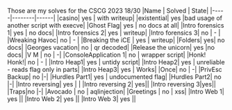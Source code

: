 Those are my solves for the CSCG 2023
18/30
|Name | Solved | State| 
|-----|--------|------|
|casino| yes    | with writeup|
|existential| yes |bad usage of another script with execve|
|Ghost Flag| yes | no docs at all|
|Intro forensics 1| yes | no docs|
|Intro forensics 2| yes | writeup|
|Intro forensics 3| no  |    -   |
|Wreaking Havoc| no | - |
|Breaking the iCE | yes | writeup|
|Folders| yes| no docs|
|Georges vacation| no | qr decoded|
|Release the unicorn| yes |no docs|
|V M | no | -|
|ConsoleApplication 1| no | wrapper script|
|Honk! Honk!| no | - |
|Intro Heap1| yes | untidy script|
|Intro Heap2| yes | unreliable - reads flag only in parts|
|Intro Heap3| yes | Works|
|Once| no | -|
|PrivEsc Backup| no |-|
|Hurdles Part1| yes | undocumented flag|
|Hurdles Part2| no |-|
|Intro reversing| yes | |
|Intro reversing 2| yes||
|Intro reversing 3|yes||
|Traps|no |-|
|Avocado | no | aqlinjection|
|Greetings | no | xss|
|Intro Web 1| yes ||
|Intro Web 2| yes ||
|Intro Web 3| yes ||

